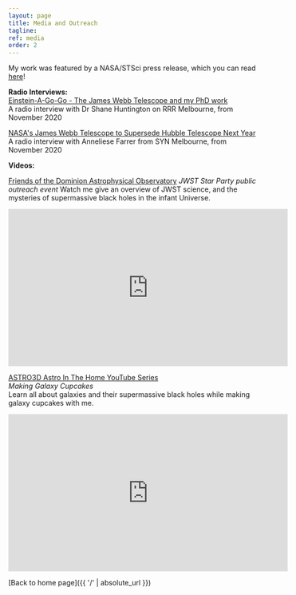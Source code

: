 ```yaml
---
layout: page
title: Media and Outreach
tagline:
ref: media
order: 2
---
```


My work was featured by a NASA/STSci press release, which you can read [here](https://www.nasa.gov/feature/goddard/2020/simulations-show-webb-telescope-can-reveal-distant-galaxies-hidden-in-quasars-glare/)!

**Radio Interviews:** <br>
[Einstein-A-Go-Go - The James Webb Telescope and my PhD work](https://www.rrr.org.au/shared/podcast-episode/4740/2311000)  
A radio interview with Dr Shane Huntington on RRR Melbourne, from November 2020

[NASA's James Webb Telescope to Supersede Hubble Telescope Next Year](http://syn.org.au/nasa-james-webb-telescope-supersede-hubble/)  
A radio interview with Anneliese Farrer from SYN Melbourne, from November 2020

**Videos:**<br>

[Friends of the Dominion Astrophysical Observatory](https://centreoftheuniverse.org/events/2021/12/18/webb-inar-the-jwst-star-party-part-2#)
*JWST Star Party public outreach event*
Watch me give an overview of JWST science, and the mysteries of supermassive black holes in the infant Universe.
<iframe width="560" height="315" src="https://www.youtube.com/watch?v=QkiDJ1z6WkQ&ab_channel=FriendsoftheDAO" frameborder="0" allow="accelerometer; autoplay; clipboard-write; encrypted-media; gyroscope; picture-in-picture" allowfullscreen></iframe>


[ASTRO3D Astro In The Home YouTube Series](https://astro3d.org.au/education-and-outreach/astro-in-the-home/)  
*Making Galaxy Cupcakes*<br>
Learn all about galaxies and their supermassive black holes while making galaxy cupcakes with me.
<iframe width="560" height="315" src="https://www.youtube.com/embed/uwCbAT2DoTY" frameborder="0" allow="accelerometer; autoplay; clipboard-write; encrypted-media; gyroscope; picture-in-picture" allowfullscreen></iframe>

[Back to home page]({{ '/' | absolute_url }})
